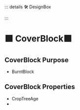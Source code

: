 ::: details 🛠 <dev>DesignBox</dev> 



:::

# 🟩  <eco>CoverBlock</eco>🟩

## CoverBlock Purpose

- BurntBlock

## CoverBlock Properties

- CropTreeAge
- 